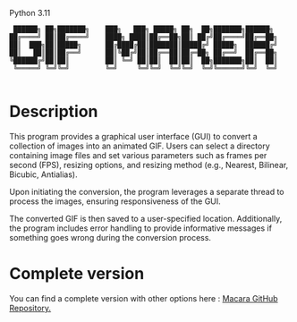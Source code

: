 Python 3.11
```
 ██████╗ ██╗███████╗    ███╗   ███╗ █████╗ ██╗  ██╗███████╗██████╗ 
██╔════╝ ██║██╔════╝    ████╗ ████║██╔══██╗██║ ██╔╝██╔════╝██╔══██╗
██║  ███╗██║█████╗      ██╔████╔██║███████║█████╔╝ █████╗  ██████╔╝
██║   ██║██║██╔══╝      ██║╚██╔╝██║██╔══██║██╔═██╗ ██╔══╝  ██╔══██╗
╚██████╔╝██║██║         ██║ ╚═╝ ██║██║  ██║██║  ██╗███████╗██║  ██║
 ╚═════╝ ╚═╝╚═╝         ╚═╝     ╚═╝╚═╝  ╚═╝╚═╝  ╚═╝╚══════╝╚═╝  ╚═╝
                                                                   
```                                                                                  
                                                                                  

# Description

This program provides a graphical user interface (GUI) to convert a collection of images into an animated GIF. Users can select a directory containing image files and set various parameters such as frames per second (FPS), resizing options, and resizing method (e.g., Nearest, Bilinear, Bicubic, Antialias). 

Upon initiating the conversion, the program leverages a separate thread to process the images, ensuring responsiveness of the GUI. 

The converted GIF is then saved to a user-specified location. Additionally, the program includes error handling to provide informative messages if something goes wrong during the conversion process.


# Complete version

You can find a complete version with other options here : [Macara GitHub Repository.](https://github.com/SECRET-GUEST/Macara)




